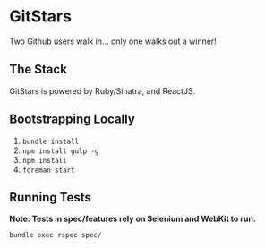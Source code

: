 # GitStars

Two Github users walk in... only one walks out a winner!

## The Stack

GitStars is powered by Ruby/Sinatra, and ReactJS.

## Bootstrapping Locally

1. ```bundle install```
1. ```npm install gulp -g```
1. ```npm install```
1. ```foreman start```

## Running Tests

__Note: Tests in spec/features rely on Selenium and WebKit to run.__

```bundle exec rspec spec/```